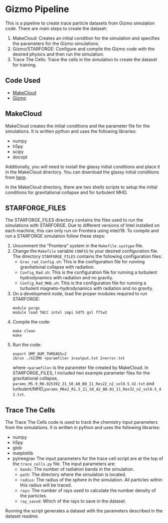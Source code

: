 # Gizmo Pipeline

This is a pipeline to create trace particle datasets from Gizmo simulation code. There are main steps to create the dataset:
1. MakeCloud: Creates an initial condition for the simulation and specifies the parameters for the Gizmo simulations.
2. Gizmo/STARFORGE: Configure and compile the Gizmo code with the desired physics and then run the simulation.
3. Trace The Cells: Trace the cells in the simulation to create the dataset for training.

## Code Used
- [MakeCloud](https://github.com/mikegrudic/MakeCloud/tree/master)
- [Gizmo](https://github.com/pfhopkins/gizmo-public)

## MakeCloud
MakeCloud creates the initial conditions and the parameter file for the simulations. It is written python and uses the following libraries:
- numpy
- h5py
- scipy
- docopt

Additionally, you will need to install the glassy initial conditions and place it in the MakeCloud directory. You can download the glassy initial conditions from [here](https://data.obs.carnegiescience.edu/starforge/glass_orig.npy).

In the MakeCloud directory, there are two shells scripts to setup the initial conditions for gravitational collapse and for turbulent MHD. 

## STARFORGE_FILES
The STARFORGE_FILES directory contains the files used to run the simulations with STARFORGE. Due to different versions of Intel installed on each machine, this can only run on Frontera using intel/19. To compile and run a STARFORGE simulation follow these steps:
1. Uncomment the "Frontera" system in the `Makefile.systype` file. 
1. Change the `Makefile` variable `CONFIG` to your desired configuration file. The directory `STARFORGE_FILES` contains the following configuration files:
    - `Grav_rad_Config.sh`: This is the configuration file for running gravitational collapse with radiation.
    - `Config_Rad.sh`: This is the configuration file for running a turbulent hydrodynamics with radiation and no gravity.
    - `Config_Rad_MHD.sh`: This is the configuration file for running a turbulent magneto-hydrodynamics with radiation and no gravity.
1. On a development node, load the proper modules required to run STARFORGE:
    ```
    module purge
    module load TACC intel impi hdf5 gsl fftw3
    ```
1. Compile the code:
    ```
    make clean
    make
    ```
1. Run the code:
    ```
    export OMP_NUM_THREADS=2
    ibrun ./GIZMO <paramfile> 1>output.txt 2>error.txt
    ```
    where `<paramfile>` is the parameter file created by MakeCloud. In STARFORGE_FILES, I included two example parameter files for the gravitational collapse, `params_M5.9_R0.025392_Z1_S0_A0_B0_I1_Res22_n2_sol0.5_42.txt` and turbulent/MHD,`params_M6e2_R1.5_Z1_S0_A2_B0.01_I1_Res32_n2_sol0.5_42.txt`. 
## Trace The Cells
The Trace The Cells code is used to track the chemistry input parameters from the simulations. It is written in python and uses the following libraries:
- numpy
- h5py
- glob
- matplotlib
- pytreegrav
The input parameters for the trace cell script are at the top of the `trace_cells.py` file. The input parameters are:
    - `bands`: The number of radiation bands in the simulation.
    - `path`: The directory where the simulation is located.
    - `radius`: The radius of the sphere in the simulation. All particles within this radius will be traced.
    - `rays`: The number of rays used to calculate the number density of the particles.
    - `ray_saved`: Which of the rays to save in the dataset.

Running the script generates a dataset with the parameters described in the dataset readme.